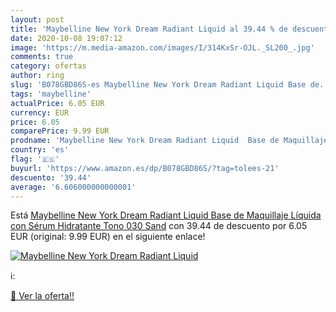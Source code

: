 ```yaml
---
layout: post
title: 'Maybelline New York Dream Radiant Liquid al 39.44 % de descuento'
date: 2020-10-08 19:07:12
image: 'https://m.media-amazon.com/images/I/314KxSr-OJL._SL200_.jpg'
comments: true
category: ofertas
author: ring
slug: 'B078GBD86S-es Maybelline New York Dream Radiant Liquid Base de...'
tags: 'maybelline'
actualPrice: 6.05 EUR
currency: EUR
price: 6.05
comparePrice: 9.99 EUR
prodname: 'Maybelline New York Dream Radiant Liquid  Base de Maquillaje Líquida con Sérum Hidratante  Tono 030 Sand'
country: 'es'
flag: '🇪🇸'
buyurl: 'https://www.amazon.es/dp/B078GBD86S/?tag=tolees-21'
descuento: '39.44'
average: '6.606000000000001'
---
```


Está [Maybelline New York Dream Radiant Liquid  Base de Maquillaje Líquida con Sérum Hidratante  Tono 030 Sand](https://www.amazon.es/dp/B078GBD86S/?tag=tolees-21) con 39.44 de descuento por 6.05 EUR (original: 9.99 EUR) en el siguiente enlace!

[![Maybelline New York Dream Radiant Liquid](https://m.media-amazon.com/images/I/314KxSr-OJL._SL200_.jpg)](https://www.amazon.es/dp/B078GBD86S/?tag=tolees-21)

ℹ️:


[🛒 Ver la oferta!!](https://www.amazon.es/dp/B078GBD86S/?tag=tolees-21)
